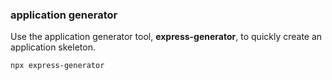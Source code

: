 ### application generator
Use the application generator tool, **express-generator**, to quickly create an application skeleton.
```bash
npx express-generator
```
